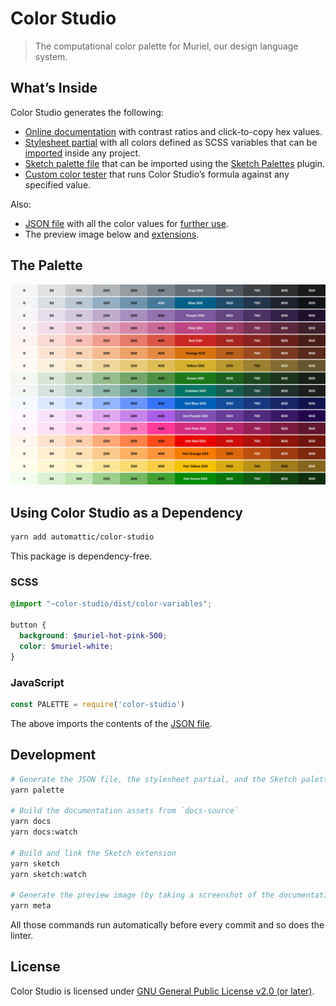 [dist-extensions]: dist/extensions/
[dist-json]: dist/colors.json
[dist-preview]: dist/meta/preview.png
[dist-scss]: dist/colors.scss
[dist-sketchpalette]: dist/colors.sketchpalette

[docs-custom]: https://automattic.github.io/color-studio/custom.html
[docs-index]: https://automattic.github.io/color-studio/

# Color Studio

> The computational color palette for Muriel, our design language system.

## What’s Inside

Color Studio generates the following:

* [Online documentation][docs-index] with contrast ratios and click-to-copy hex values.
* [Stylesheet partial][dist-scss] with all colors defined as SCSS variables that can be [imported](#scss) inside any project.
* [Sketch palette file][dist-sketchpalette] that can be imported using the [Sketch Palettes](https://github.com/andrewfiorillo/sketch-palettes) plugin.
* [Custom color tester][docs-custom] that runs Color Studio’s formula against any specified value.

Also:

* [JSON file][dist-json] with all the color values for [further use](#javascript).
* The preview image below and [extensions][dist-extensions].

## The Palette

[![Color palette preview][dist-preview]][docs-index]

## Using Color Studio as a Dependency

```sh
yarn add automattic/color-studio
```

This package is dependency-free.

### SCSS

```scss
@import "~color-studio/dist/color-variables";

button {
  background: $muriel-hot-pink-500;
  color: $muriel-white;
}
```

### JavaScript

```js
const PALETTE = require('color-studio')
```

The above imports the contents of the [JSON file][dist-json].

## Development

```sh
# Generate the JSON file, the stylesheet partial, and the Sketch palette file.
yarn palette

# Build the documentation assets from `docs-source`
yarn docs
yarn docs:watch

# Build and link the Sketch extension
yarn sketch
yarn sketch:watch

# Generate the preview image (by taking a screenshot of the documentation)
yarn meta
```

All those commands run automatically before every commit and so does the linter.

## License

Color Studio is licensed under [GNU General Public License v2.0 (or later)](LICENSE.md).
